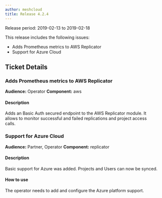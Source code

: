 ```yaml
---
author: meshcloud
title: Release 4.2.4
---
```


Release period: 2019-02-13 to 2019-02-18

This release includes the following issues:
* Adds Prometheus metrics to AWS Replicator
* Support for Azure Cloud
<!--truncate-->

## Ticket Details
### Adds Prometheus metrics to AWS Replicator
**Audience:** Operator
**Component:** aws


#### Description
Adds an Basic Auth secured endpoint to the AWS Replicator module. It allows to monitor successful and failed replications and project access calls.

### Support for Azure Cloud
**Audience:** Partner, Operator
**Component:** replicator


#### Description
Basic support for Azure was added. Projects and Users can now be synced.

#### How to use
The operator needs to add and configure the Azure platform support.

